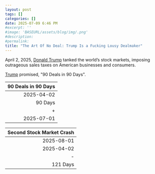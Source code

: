 ```yaml
---
layout: post
tags: []
categories: []
date: 2025-07-09 6:46 PM
#excerpt: ''
#image: 'BASEURL/assets/blog/img/.png'
#description:
#permalink:
title: "The Art Of No Deal: Trump Is a Fucking Lousy Dealmaker" 
---
```



April 2, 2025, [Donald Trump](https://www.donaldjtrump.com/) tanked the world’s stock markets, imposing outrageous sales taxes on American businesses and consumers. 

[Trump](https://www.donaldjtrump.com/) promised, "90 Deals in 90 Days".

| 90 Deals in 90 Days |
|---:|
| 2025-04-02 |
| 90 Days |
| + |
| 2025-07-01 |

| Second Stock Market Crash |
|---:|
| 2025-08-01 |
| 2025-04-02 |
| - |
| 121 Days |